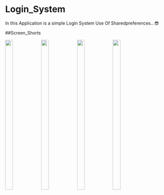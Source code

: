 # Login_System

In this Application is a simple Login System Use Of Sharedpreferences...😎

##Screen_Shorts
<p float="center">
  
<img src="https://user-images.githubusercontent.com/101623395/191515138-33c644c5-dd07-4e20-a9f5-3dd2624fa06f.png" width=22% height=35%>
<img src="https://user-images.githubusercontent.com/101623395/191515164-5457de98-9936-4d0c-8257-12702b5333cd.png" width=22% height=35%>
<img src="https://user-images.githubusercontent.com/101623395/191515191-36bb8a20-496c-4fd1-85e8-b4f7252b70cb.png" width=22% height=35%>
<img src="https://user-images.githubusercontent.com/101623395/191515223-7b3b5753-2a3d-44e9-aff6-198d04476921.png" width=22% height=35%>
